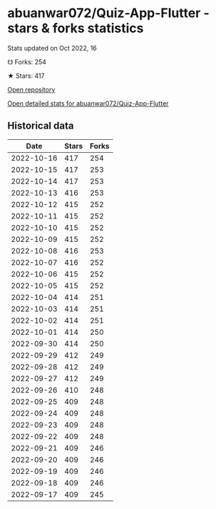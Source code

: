 # abuanwar072/Quiz-App-Flutter - stars & forks statistics

Stats updated on Oct 2022, 16

☋ Forks: 254

★ Stars: 417

[Open repository](https://github.com/abuanwar072/Quiz-App-Flutter)

[Open detailed stats for abuanwar072/Quiz-App-Flutter](https://reviewgithub.com/rep/abuanwar072/Quiz-App-Flutter)

## Historical data
| Date | Stars | Forks |
|------|-------|-------|
| 2022-10-16 | 417 | 254 | 
| 2022-10-15 | 417 | 253 | 
| 2022-10-14 | 417 | 253 | 
| 2022-10-13 | 416 | 253 | 
| 2022-10-12 | 415 | 252 | 
| 2022-10-11 | 415 | 252 | 
| 2022-10-10 | 415 | 252 | 
| 2022-10-09 | 415 | 252 | 
| 2022-10-08 | 416 | 253 | 
| 2022-10-07 | 416 | 252 | 
| 2022-10-06 | 415 | 252 | 
| 2022-10-05 | 415 | 252 | 
| 2022-10-04 | 414 | 251 | 
| 2022-10-03 | 414 | 251 | 
| 2022-10-02 | 414 | 251 | 
| 2022-10-01 | 414 | 250 | 
| 2022-09-30 | 414 | 250 | 
| 2022-09-29 | 412 | 249 | 
| 2022-09-28 | 412 | 249 | 
| 2022-09-27 | 412 | 249 | 
| 2022-09-26 | 410 | 248 | 
| 2022-09-25 | 409 | 248 | 
| 2022-09-24 | 409 | 248 | 
| 2022-09-23 | 409 | 248 | 
| 2022-09-22 | 409 | 248 | 
| 2022-09-21 | 409 | 246 | 
| 2022-09-20 | 409 | 246 | 
| 2022-09-19 | 409 | 246 | 
| 2022-09-18 | 409 | 246 | 
| 2022-09-17 | 409 | 245 | 

